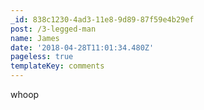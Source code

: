```yaml
---
_id: 838c1230-4ad3-11e8-9d89-87f59e4b29ef
post: /3-legged-man
name: James
date: '2018-04-28T11:01:34.480Z'
pageless: true
templateKey: comments
---
```

whoop
